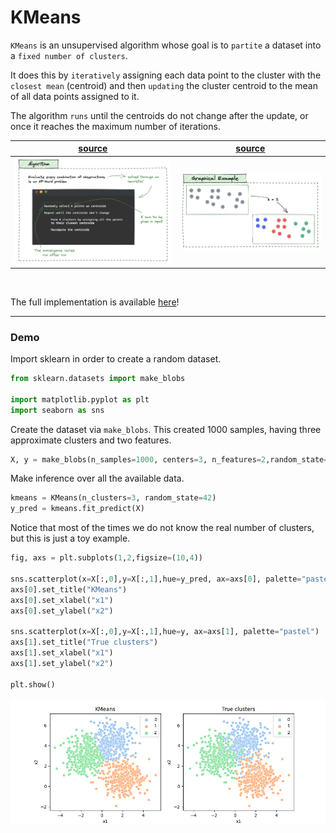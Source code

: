 # KMeans

`KMeans` is an unsupervised algorithm whose goal is to `partite` a dataset into a `fixed number of clusters`. 

It does this by `iteratively` assigning each data point to the cluster with the `closest mean` (centroid) and then `updating` the cluster centroid to the mean of all data points assigned to it. 

The algorithm `runs` until the centroids do not change after the update, or once it reaches the maximum number of iterations.


|<center>[source](https://illustrated-machine-learning.github.io/)</center>|<center>[source](https://illustrated-machine-learning.github.io/)</center>|
|:---:|:---|
| ![](./img1.png) | ![](./img2.png)|

<br />

The full implementation is available [here](./kmeans.py)!

--- 

### Demo

Import sklearn in order to create a random dataset. 

```python
from sklearn.datasets import make_blobs

import matplotlib.pyplot as plt
import seaborn as sns
```

Create the dataset via `make_blobs`. This created 1000 samples, having three approximate clusters and two features.

```python
X, y = make_blobs(n_samples=1000, centers=3, n_features=2,random_state=0)
```

Make inference over all the available data.

```python
kmeans = KMeans(n_clusters=3, random_state=42)
y_pred = kmeans.fit_predict(X)
```

Notice that most of the times we do not know the real number of clusters, but this is just a toy example. 

```python
fig, axs = plt.subplots(1,2,figsize=(10,4))

sns.scatterplot(x=X[:,0],y=X[:,1],hue=y_pred, ax=axs[0], palette="pastel")
axs[0].set_title("KMeans")
axs[0].set_xlabel("x1")
axs[0].set_ylabel("x2")

sns.scatterplot(x=X[:,0],y=X[:,1],hue=y, ax=axs[1], palette="pastel")
axs[1].set_title("True clusters")
axs[1].set_xlabel("x1")
axs[1].set_ylabel("x2")

plt.show()
```

<p align="center">
    <img src="./output.png" />
</p>